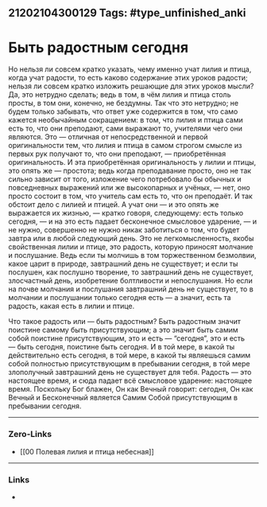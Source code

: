 21202104300129
Tags: #type_unfinished_anki
---
# Быть радостным сегодня

Но нельзя ли совсем кратко указать, чему именно учат лилия и птица, когда учат радости, то есть каково содержание этих уроков радости; нельзя ли совсем кратко изложить решающие для этих уроков мысли? Да, это нетрудно сделать; ведь в том, в чём лилия и птица столь просты, в том они, конечно, не бездумны. Так что это нетрудно; не будем только забывать, что ответ уже содержится в том, что само кажется необычайным сокращением: в том, что лилия и птица сами есть то, что они преподают, сами выражают то, учителями чего они являются. Это — отличная от непосредственной и первой оригинальности тем, что лилия и птица в самом строгом смысле из первых рук получают то, что они преподают, — приобретённая оригинальность. И эта приобретённая оригинальность у лилии и птицы, это опять же — простота; ведь когда преподавание просто, оно не так сильно зависит от того, изложение чего потребовало бы обычных и повседневных выражений или же высокопарных и учёных, — нет, оно просто состоит в том, что учитель сам есть то, что он преподаёт. И так обстоит дело с лилией и птицей. А учат они — и это опять же выражается их жизнью, — кратко говоря, следующему: есть только сегодня, — и на это есть падает бесконечное смысловое ударение, — и не нужно, совершенно не нужно никак заботиться о том, что будет завтра или в любой следующий день. Это не легкомысленность, якобы свойственная лилии и птице, это радость, которую приносят молчание и послушание. Ведь если ты молчишь в том торжественном безмолвии, какое царит в природе, завтрашний день не существует; и если ты послушен, как послушно творение, то завтрашний день не существует, злосчастный день, изобретение болтливости и непослушания. Но если на почве молчания и послушания завтрашний день не существует, то в молчании и послушании только сегодня есть — а значит, есть та радость, какая есть в лилии и птице.

Что такое радость или — быть радостным? Быть радостным значит поистине самому быть присутствующим; а это значит быть самим собой поистине присутствующим, это и есть — “сегодня”, это и есть — быть сегодня, поистине быть сегодня. И в той мере, в какой ты действительно есть сегодня, в той мере, в какой ты являешься самим собой полностью присутствующим в пребывании сегодня, в той мере злополучный завтрашний день не существует для тебя. Радость — это настоящее время, и сюда падает всё смысловое ударение: настоящее время. Поскольку Бог блажен, Он как Вечный говорит: сегодня, Он как Вечный и Бесконечный является Самим Собой присутствующим в пребывании сегодня.

---
### Zero-Links
- [[00 Полевая лилия и птица небесная]]
---
### Links
-